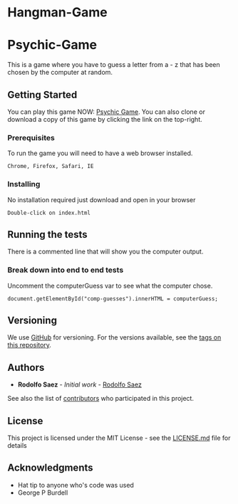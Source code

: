 # Hangman-Game
# Psychic-Game

This is a game where you have to guess a letter from a - z that has been chosen by the computer at random.

## Getting Started

You can play this game NOW: [Psychic Game](https://rsaez.github.io/Psychic-Game/). You can also clone or download a copy of this game by clicking the link on the top-right.

### Prerequisites

To run the game you will need to have a web browser installed.

```
Chrome, Firefox, Safari, IE
```

### Installing

No installation required just download and open in your browser

```
Double-click on index.html
```

## Running the tests

There is a commented line that will show you the computer output.

### Break down into end to end tests

Uncomment the computerGuess var to see what the computer chose.

```
document.getElementById("comp-guesses").innerHTML = computerGuess;
```

## Versioning

We use [GitHub](http://github.com/) for versioning. For the versions available, see the [tags on this repository](https://github.com/rsaez/psychic-game/tags).

## Authors

* **Rodolfo Saez** - *Initial work* - [Rodolfo Saez](https://github.com/rsaez)

See also the list of [contributors](https://github.com/rsaez/psychic-game/contributors) who participated in this project.

## License

This project is licensed under the MIT License - see the [LICENSE.md](LICENSE.md) file for details

## Acknowledgments

* Hat tip to anyone who's code was used
* George P Burdell
